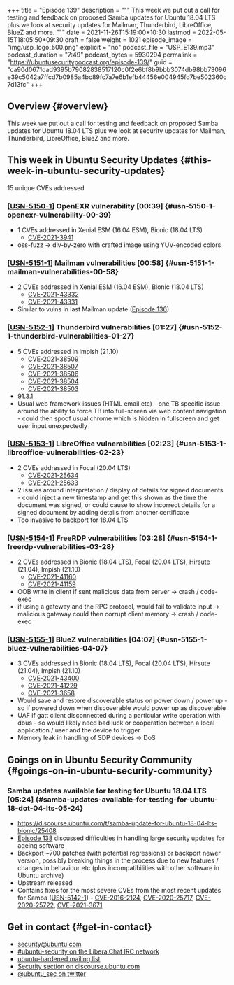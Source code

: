 +++
title = "Episode 139"
description = """
  This week we put out a call for testing and feedback on proposed Samba
  updates for Ubuntu 18.04 LTS plus we look at security updates for Mailman,
  Thunderbird, LibreOffice, BlueZ and more.
  """
date = 2021-11-26T15:19:00+10:30
lastmod = 2022-05-15T18:05:50+09:30
draft = false
weight = 1021
episode_image = "img/usp_logo_500.png"
explicit = "no"
podcast_file = "USP_E139.mp3"
podcast_duration = "7:49"
podcast_bytes = 5930294
permalink = "https://ubuntusecuritypodcast.org/episode-139/"
guid = "ca90d0671dad9395b79082838517120c0f2e6bf8b9bbb3074db98bb73096e39c5042a7ffcd7b0985a4bc89fc7a7e6b1efb44456e004945fd7be502360c7d13fc"
+++

## Overview {#overview}

This week we put out a call for testing and feedback on proposed Samba
updates for Ubuntu 18.04 LTS plus we look at security updates for Mailman,
Thunderbird, LibreOffice, BlueZ and more.


## This week in Ubuntu Security Updates {#this-week-in-ubuntu-security-updates}

15 unique CVEs addressed


### [[USN-5150-1](https://ubuntu.com/security/notices/USN-5150-1)] OpenEXR vulnerability [00:39] {#usn-5150-1-openexr-vulnerability-00-39}

-   1 CVEs addressed in Xenial ESM (16.04 ESM), Bionic (18.04 LTS)
    -   [CVE-2021-3941](https://ubuntu.com/security/CVE-2021-3941) <!-- medium -->
-   oss-fuzz -&gt; div-by-zero with crafted image using YUV-encoded colors


### [[USN-5151-1](https://ubuntu.com/security/notices/USN-5151-1)] Mailman vulnerabilities [00:58] {#usn-5151-1-mailman-vulnerabilities-00-58}

-   2 CVEs addressed in Xenial ESM (16.04 ESM), Bionic (18.04 LTS)
    -   [CVE-2021-43332](https://ubuntu.com/security/CVE-2021-43332) <!-- low -->
    -   [CVE-2021-43331](https://ubuntu.com/security/CVE-2021-43331) <!-- medium -->
-   Similar to vulns in last Mailman update ([Episode 136](https://ubuntusecuritypodcast.org/episode-136/))


### [[USN-5152-1](https://ubuntu.com/security/notices/USN-5152-1)] Thunderbird vulnerabilities [01:27] {#usn-5152-1-thunderbird-vulnerabilities-01-27}

-   5 CVEs addressed in Impish (21.10)
    -   [CVE-2021-38509](https://ubuntu.com/security/CVE-2021-38509) <!-- medium -->
    -   [CVE-2021-38507](https://ubuntu.com/security/CVE-2021-38507) <!-- medium -->
    -   [CVE-2021-38506](https://ubuntu.com/security/CVE-2021-38506) <!-- medium -->
    -   [CVE-2021-38504](https://ubuntu.com/security/CVE-2021-38504) <!-- medium -->
    -   [CVE-2021-38503](https://ubuntu.com/security/CVE-2021-38503) <!-- medium -->
-   91.3.1
-   Usual web framework issues (HTML email etc) - one TB specific issue
    around the ability to force TB into full-screen via web content
    navigation - could then spoof usual chrome which is hidden in fullscreen
    and get user input unexpectedly


### [[USN-5153-1](https://ubuntu.com/security/notices/USN-5153-1)] LibreOffice vulnerabilities [02:23] {#usn-5153-1-libreoffice-vulnerabilities-02-23}

-   2 CVEs addressed in Focal (20.04 LTS)
    -   [CVE-2021-25634](https://ubuntu.com/security/CVE-2021-25634) <!-- medium -->
    -   [CVE-2021-25633](https://ubuntu.com/security/CVE-2021-25633) <!-- medium -->
-   2 issues around interpretation / display of details for signed
    documents - could inject a new timestamp and get this shown as the time
    the document was signed, or could cause to show incorrect details for a
    signed document by adding details from another certificate
-   Too invasive to backport for 18.04 LTS


### [[USN-5154-1](https://ubuntu.com/security/notices/USN-5154-1)] FreeRDP vulnerabilities [03:28] {#usn-5154-1-freerdp-vulnerabilities-03-28}

-   2 CVEs addressed in Bionic (18.04 LTS), Focal (20.04 LTS), Hirsute (21.04), Impish (21.10)
    -   [CVE-2021-41160](https://ubuntu.com/security/CVE-2021-41160) <!-- medium -->
    -   [CVE-2021-41159](https://ubuntu.com/security/CVE-2021-41159) <!-- medium -->
-   OOB write in client if sent malicious data from server -&gt; crash / code-exec
-   if using a gateway and the RPC protocol, would fail to validate input -&gt;
    malicious gateway could then corrupt client memory -&gt; crash / code-exec


### [[USN-5155-1](https://ubuntu.com/security/notices/USN-5155-1)] BlueZ vulnerabilities [04:07] {#usn-5155-1-bluez-vulnerabilities-04-07}

-   3 CVEs addressed in Bionic (18.04 LTS), Focal (20.04 LTS), Hirsute (21.04), Impish (21.10)
    -   [CVE-2021-43400](https://ubuntu.com/security/CVE-2021-43400) <!-- medium -->
    -   [CVE-2021-41229](https://ubuntu.com/security/CVE-2021-41229) <!-- low -->
    -   [CVE-2021-3658](https://ubuntu.com/security/CVE-2021-3658) <!-- low -->
-   Would save and restore discoverable status on power down / power up - so
    if powered down when discoverable would power up as discoverable
-   UAF if gatt client disconnected during a particular write operation with
    dbus - so would likely need bad luck or cooperation between a local
    application / user and the device to trigger
-   Memory leak in handling of SDP devices -&gt; DoS


## Goings on in Ubuntu Security Community {#goings-on-in-ubuntu-security-community}


### Samba updates available for testing for Ubuntu 18.04 LTS [05:24] {#samba-updates-available-for-testing-for-ubuntu-18-dot-04-lts-05-24}

-   <https://discourse.ubuntu.com/t/samba-update-for-ubuntu-18-04-lts-bionic/25408>
-   [Episode 138](https://ubuntusecuritypodcast.org/episode-138/) discussed difficulties in handling large security updates for
    ageing software
-   Backport ~700 patches (with potential regressions) or backport newer
    version, possibly breaking things in the process due to new features /
    changes in behaviour etc (plus incompatibilities with other software in
    Ubuntu archive)
-   Upstream released
-   Contains fixes for the most severe CVEs from the most recent updates for
    Samba ([USN-5142-1](https://ubuntu.com/security/notices/USN-5142-1)) - [CVE-2016-2124](https://ubuntu.com/security/CVE-2016-2124), [CVE-2020-25717](https://ubuntu.com/security/CVE-2020-25717), [CVE-2020-25722](https://ubuntu.com/security/CVE-2020-25722),
    [CVE-2021-3671](https://ubuntu.com/security/CVE-2021-3671)


## Get in contact {#get-in-contact}

-   [security@ubuntu.com](mailto:security@ubuntu.com)
-   [#ubuntu-security on the Libera.Chat IRC network](https://libera.chat)
-   [ubuntu-hardened mailing list](https://lists.ubuntu.com/mailman/listinfo/ubuntu-hardened)
-   [Security section on discourse.ubuntu.com](https://discourse.ubuntu.com/c/security)
-   [@ubuntu_sec on twitter](https://twitter.com/ubuntu_sec)
